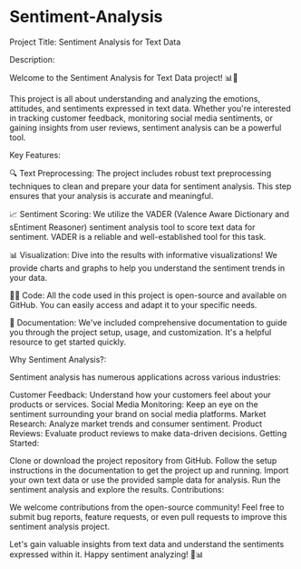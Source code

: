 # Sentiment-Analysis

Project Title: Sentiment Analysis for Text Data

Description:

Welcome to the Sentiment Analysis for Text Data project! 📊📝

This project is all about understanding and analyzing the emotions, attitudes, and sentiments expressed in text data. Whether you're interested in tracking customer feedback, monitoring social media sentiments, or gaining insights from user reviews, sentiment analysis can be a powerful tool.

Key Features:

🔍 Text Preprocessing: The project includes robust text preprocessing techniques to clean and prepare your data for sentiment analysis. This step ensures that your analysis is accurate and meaningful.

📈 Sentiment Scoring: We utilize the VADER (Valence Aware Dictionary and sEntiment Reasoner) sentiment analysis tool to score text data for sentiment. VADER is a reliable and well-established tool for this task.

📊 Visualization: Dive into the results with informative visualizations! We provide charts and graphs to help you understand the sentiment trends in your data.

👩‍💻 Code: All the code used in this project is open-source and available on GitHub. You can easily access and adapt it to your specific needs.

📄 Documentation: We've included comprehensive documentation to guide you through the project setup, usage, and customization. It's a helpful resource to get started quickly.

Why Sentiment Analysis?:

Sentiment analysis has numerous applications across various industries:

Customer Feedback: Understand how your customers feel about your products or services.
Social Media Monitoring: Keep an eye on the sentiment surrounding your brand on social media platforms.
Market Research: Analyze market trends and consumer sentiment.
Product Reviews: Evaluate product reviews to make data-driven decisions.
Getting Started:

Clone or download the project repository from GitHub.
Follow the setup instructions in the documentation to get the project up and running.
Import your own text data or use the provided sample data for analysis.
Run the sentiment analysis and explore the results.
Contributions:

We welcome contributions from the open-source community! Feel free to submit bug reports, feature requests, or even pull requests to improve this sentiment analysis project.

Let's gain valuable insights from text data and understand the sentiments expressed within it. Happy sentiment analyzing! 🚀📊
